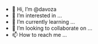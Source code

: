 - 👋 Hi, I’m @davoza
- 👀 I’m interested in ...
- 🌱 I’m currently learning ...
- 💞️ I’m looking to collaborate on ...
- 📫 How to reach me ...

<!---
davoza/davoza is a ✨ special ✨ repository because its `README.md` (this file) appears on your GitHub profile.
You can click the Preview link to take a look at your changes.
--->
